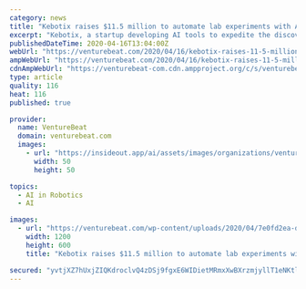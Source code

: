 ```yaml
---
category: news
title: "Kebotix raises $11.5 million to automate lab experiments with AI and robotics"
excerpt: "Kebotix, a startup developing AI tools to expedite the discovery of chemicals ... Perhaps unsurprisingly, in a recent survey of 100 pharmaceutical executives, Pharma IQ found that 94% believe intelligent automation technologies like robots and AI will make an impact on lab practices within two years. “In a short period, Kebotix has managed ..."
publishedDateTime: 2020-04-16T13:04:00Z
webUrl: "https://venturebeat.com/2020/04/16/kebotix-raises-11-5-million-to-automate-lab-experiments-with-ai-and-robotics/"
ampWebUrl: "https://venturebeat.com/2020/04/16/kebotix-raises-11-5-million-to-automate-lab-experiments-with-ai-and-robotics/amp/"
cdnAmpWebUrl: "https://venturebeat-com.cdn.ampproject.org/c/s/venturebeat.com/2020/04/16/kebotix-raises-11-5-million-to-automate-lab-experiments-with-ai-and-robotics/amp/"
type: article
quality: 116
heat: 116
published: true

provider:
  name: VentureBeat
  domain: venturebeat.com
  images:
    - url: "https://insideout.app/ai/assets/images/organizations/venturebeat.com-50x50.jpg"
      width: 50
      height: 50

topics:
  - AI in Robotics
  - AI

images:
  - url: "https://venturebeat.com/wp-content/uploads/2020/04/7e0fd2ea-d4bb-4524-8980-e9a4a4bc93d3-e1586978829363.png?fit=1200%2C600&strip=all"
    width: 1200
    height: 600
    title: "Kebotix raises $11.5 million to automate lab experiments with AI and robotics"

secured: "yvtjXZ7hUxjZIQKdroclvQ4zDSj9fgxE6WIDietMRmxXwBXrzmjyllT1eNKtlNpiV/npV4/Dk62+rPl8O+b+qbEB6Kjhj5dooAb3rtgwRAIqKDaqWe4PHbkh5tGPcNUlUsNlaeBaUL42i/iefLt4+zkctvV2WFUpdIstwCrcIxmLVHAU4Yl/F0u/c04I4jIUSJ6OjFjwmrLkxi9JHJdoN83fmtpRx26G+s0fVFUyN5qB/VvnFM5LlKmKDBNvJY8jxn95fVzZZnY0I5ewd2UCOXWpT+VP23Vh6K17lTZln3gMAzK/FYTSDP0V9zCjx0PODeJk572gp3MaAAEmgeun5ZEoVrFRu5vyl4ybil4GfAhB0Rh3XR01GCLmlxEElyhmoFSqZSI2UkSEV1sVqfJpaSKMh3Ed6NvCKdd0hTfeHGtuUffkmbD4QQH7lCxjSpGtZaBWF4FDoc9zHnSfG8W8wjztSc9ONPfiXW//KC4jzhA=;3Bj5Vi6CyLTLQmyd6Nicsg=="
---
```


